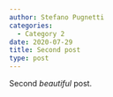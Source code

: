 ```yaml
---
author: Stefano Pugnetti
categories:
  - Category 2
date: 2020-07-29
title: Second post
type: post
---
```

Second *beautiful* post.